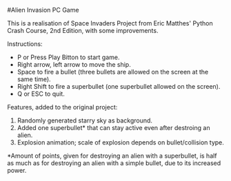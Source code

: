 #Alien Invasion PC Game

This is a realisation of Space Invaders Project from Eric Matthes' Python Crash Course, 2nd Edition, with some improvements.

Instructions:

- P or Press Play Bitton to start game.
- Right arrow, left arrow to move the ship.
- Space to fire a bullet (three bullets are allowed on the screen at the same time).
- Right Shift to fire a superbullet (one superbullet allowed on the screen).
- Q or ESC to quit.

Features, added to the original project:

1. Randomly generated starry sky as background.
2. Added one superbullet* that can stay active even after destroing an alien. 
3. Explosion animation; scale of explosion depends on bullet/collision type.

*Amount of points, given for destroying an alien with a superbullet, is half as much as for destroying an alien with a simple bullet, due to its increased power.

